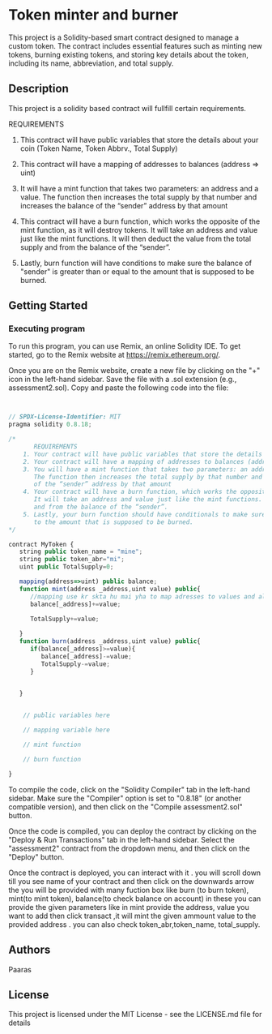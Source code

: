 
# Token minter and burner

This project is a Solidity-based smart contract designed to manage a custom token. The contract includes essential features such as minting new tokens, burning existing tokens, and storing key details about the token, including its name, abbreviation, and total supply.

## Description

This project is a solidity based contract will fullfill certain requirements.

 REQUIREMENTS
1. This contract will have public variables that store the details about your coin (Token Name, Token Abbrv., Total Supply)

2. This contract will have a mapping of addresses to balances (address => uint)

3. It will have a mint function that takes two parameters: an address and a value. The function then increases the total supply by that number and increases the balance 
of the “sender” address by that amount

4. This contract will have a burn function, which works the opposite of the mint function, as it will destroy tokens. 
It will take an address and value just like the mint functions. It will then deduct the value from the total supply and from the balance of the “sender”.

5. Lastly, burn function will have conditions to make sure the balance of "sender" is greater than or equal 
to the amount that is supposed to be burned.

## Getting Started
### Executing program
To run this program, you can use Remix, an online Solidity IDE. To get started, go to the Remix website at https://remix.ethereum.org/.

Once you are on the Remix website, create a new file by clicking on the "+" icon in the left-hand sidebar. Save the file with a .sol extension (e.g., assessment2.sol). Copy and paste the following code into the file:
```javascript


// SPDX-License-Identifier: MIT
pragma solidity 0.8.18;

/*
       REQUIREMENTS
    1. Your contract will have public variables that store the details about your coin (Token Name, Token Abbrv., Total Supply)
    2. Your contract will have a mapping of addresses to balances (address => uint)
    3. You will have a mint function that takes two parameters: an address and a value. 
       The function then increases the total supply by that number and increases the balance 
       of the “sender” address by that amount
    4. Your contract will have a burn function, which works the opposite of the mint function, as it will destroy tokens. 
       It will take an address and value just like the mint functions. It will then deduct the value from the total supply 
       and from the balance of the “sender”.
    5. Lastly, your burn function should have conditionals to make sure the balance of "sender" is greater than or equal 
       to the amount that is supposed to be burned.
*/

contract MyToken {
   string public token_name = "mine";
   string public token_abr="mi";
   uint public TotalSupply=0;

   mapping(address=>uint) public balance;
   function mint(address _address,uint value) public{
      //mapping use kr skta hu mai yha to map adresses to values and also update it 
      balance[_address]+=value;
      
      TotalSupply+=value;

   }
   function burn(address _address,uint value) public{
      if(balance[_address]>=value){
         balance[_address]-=value;
         TotalSupply-=value;
      }
      

   }


    // public variables here

    // mapping variable here

    // mint function

    // burn function

}

```

To compile the code, click on the "Solidity Compiler" tab in the left-hand sidebar. Make sure the "Compiler" option is set to "0.8.18" (or another compatible version), and then click on the "Compile assessment2.sol" button.

Once the code is compiled, you can deploy the contract by clicking on the "Deploy & Run Transactions" tab in the left-hand sidebar. Select the "assessment2" contract from the dropdown menu, and then click on the "Deploy" button.

Once the contract is deployed, you can interact with it . you will scroll down till you see name of your contract and then click on the downwards arrow the you will be provided with many fuction box like burn (to burn token), mint(to mint token), balance(to check balance on account) in these you can provide the given parameters like in mint provide the address, value you want to add then click transact ,it will mint the given ammount value to the provided address . you can also check token_abr,token_name, total_supply.

## Authors
Paaras

## License

This project is licensed under the MIT License - see the LICENSE.md file for details

